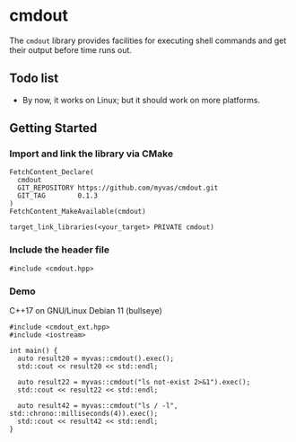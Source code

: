 # cmdout
The `cmdout` library provides facilities for executing shell commands and get their output before time runs out.

## Todo list
- By now, it works on Linux; but it should work on more platforms.

## Getting Started
### Import and link the library via CMake
```
FetchContent_Declare(
  cmdout
  GIT_REPOSITORY https://github.com/myvas/cmdout.git
  GIT_TAG        0.1.3
)
FetchContent_MakeAvailable(cmdout)

target_link_libraries(<your_target> PRIVATE cmdout)
```
### Include the header file
```
#include <cmdout.hpp>
```

### Demo
C++17 on GNU/Linux Debian 11 (bullseye)
```
#include <cmdout_ext.hpp>
#include <iostream>

int main() {
  auto result20 = myvas::cmdout().exec();
  std::cout << result20 << std::endl;

  auto result22 = myvas::cmdout("ls not-exist 2>&1").exec();
  std::cout << result22 << std::endl;

  auto result42 = myvas::cmdout("ls / -l", std::chrono::milliseconds(4)).exec();
  std::cout << result42 << std::endl;
}
```
